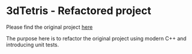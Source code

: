# 3dTetris - Refactored project

Please find the original project [here](../OriginalProject)

The purpose here is to refactor the original project
using modern C++ and introducing unit tests.